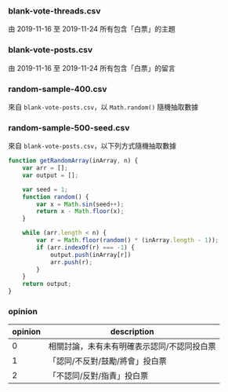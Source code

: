 ### blank-vote-threads.csv

由 2019-11-16 至 2019-11-24 所有包含「白票」的主題

### blank-vote-posts.csv

由 2019-11-16 至 2019-11-24 所有包含「白票」的留言

### random-sample-400.csv

來自 `blank-vote-posts.csv`，以 `Math.random()` 隨機抽取數據

### random-sample-500-seed.csv

來自 `blank-vote-posts.csv`，以下列方式隨機抽取數據

```js
function getRandomArray(inArray, n) {
    var arr = [];
    var output = [];

    var seed = 1;
    function random() {
        var x = Math.sin(seed++);
        return x - Math.floor(x);
    }

    while (arr.length < n) {
        var r = Math.floor(random() * (inArray.length - 1));
        if (arr.indexOf(r) === -1) {
            output.push(inArray[r])
            arr.push(r);
        }
    }
    return output;
}
```

### opinion

| opinion | description                                 |
|---------|---------------------------------------------|
| 0       | 相關討論，未有未有明確表示認同/不認同投白票 |
| 1       | 「認同/不反對/鼓勵/將會」投白票             |
| 2       | 「不認同/反對/指責」投白票                  |